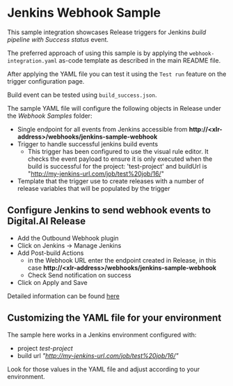 # Jenkins Webhook Sample

This sample integration showcases Release triggers for Jenkins *build pipeline with Success status* event.

The preferred approach of using this sample is by applying the `webhook-integration.yaml` as-code template as described
in the main README file.

After applying the YAML file you can test it using the `Test run` feature on the trigger configuration page.

Build event can be tested using `build_success.json`.

The sample YAML file will configure the following objects in Release under the *Webhook Samples* folder:
 - Single endpoint for all events from Jenkins accessible from **http://&lt;xlr-address&gt;/webhooks/jenkins-sample-webhook**
 - Trigger to handle successful jenkins build events
   - This trigger has been configured to use the visual rule editor. It checks the event payload to ensure it is only executed when the build is successful 
     for the project: 'test-project' and buildUrl is "http://my-jenkins-url.com/job/test%20job/16/"
 - Template that the trigger use to create releases with a number of release variables that will be populated by the
   trigger
   
## Configure Jenkins to send webhook events to Digital.AI Release

* Add the Outbound Webhook plugin
* Click on Jenkins ->  Manage Jenkins
* Add Post-build Actions
  * in the Webhook URL enter the endpoint created in Release, in this case **http://&lt;xlr-address&gt;/webhooks/jenkins-sample-webhook**
  * Check Send notification on success
* Click on Apply and Save

Detailed information can be found [here](https://plugins.jenkins.io/outbound-webhook/)

## Customizing the YAML file for your environment

The sample here works in a Jenkins environment configured with:
 * project *test-project*
 * build url *"http://my-jenkins-url.com/job/test%20job/16/"*

Look for those values in the YAML file and adjust according to your environment.
